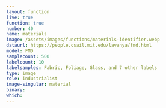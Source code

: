 ```yaml
---
layout: function
live: true
function: true
number: 40
name: materials
image: /assets/images/functions/materials-identifier.webp
dataurl: https://people.csail.mit.edu/lavanya/fmd.html
model: FMD
samplecount: 500
labelcount: 10
labelsamples: Fabric, Foliage, Glass, and 7 other labels
type: image
role: industrialist
image-singular: material
binary: 
which: 
---
```

